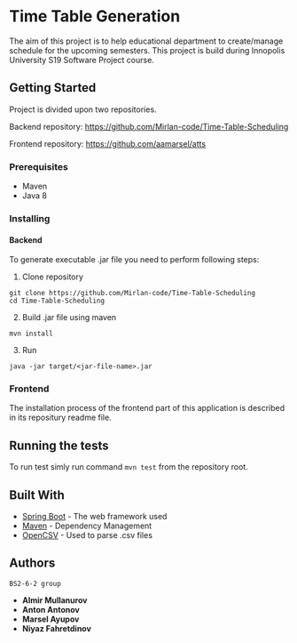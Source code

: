 # Time Table Generation

The aim of this project is to help educational department to create/manage schedule for the upcoming semesters. This project is build during Innopolis University S19 Software Project course.

## Getting Started

Project is divided upon two repositories.

Backend repository: https://github.com/Mirlan-code/Time-Table-Scheduling

Frontend repository: https://github.com/aamarsel/atts

### Prerequisites

- Maven
- Java 8


### Installing

#### Backend

To generate executable .jar file you need to perform following steps: 

1. Clone repository 
```
git clone https://github.com/Mirlan-code/Time-Table-Scheduling
cd Time-Table-Scheduling
```
2. Build .jar file using maven
```
mvn install
```
3. Run
```
java -jar target/<jar-file-name>.jar
```

### Frontend

The installation process of the frontend part of this application is described in its repositury readme file.

## Running the tests

To run test simly run command `mvn test` from the repository root.

## Built With

* [Spring Boot](https://spring.io/projects/spring-boot) - The web framework used
* [Maven](https://maven.apache.org/) - Dependency Management
* [OpenCSV](http://opencsv.sourceforge.net/) - Used to parse .csv files

## Authors

```
BS2-6-2 group
```
* **Almir Mullanurov**
* **Anton Antonov**
* **Marsel Ayupov**
* **Niyaz Fahretdinov**


